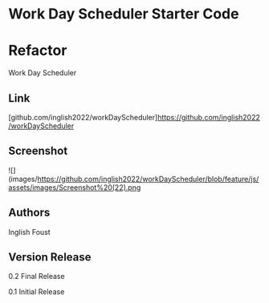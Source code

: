 # Work Day Scheduler Starter Code
# Refactor

Work Day Scheduler

## Link

[github.com/inglish2022/workDayScheduler]https://github.com/inglish2022/workDayScheduler

## Screenshot

![](images/https://github.com/inglish2022/workDayScheduler/blob/feature/js/assets/images/Screenshot%20(22).png




##  Authors

Inglish Foust

##  Version Release

0.2 
    Final Release

0.1
    Initial Release